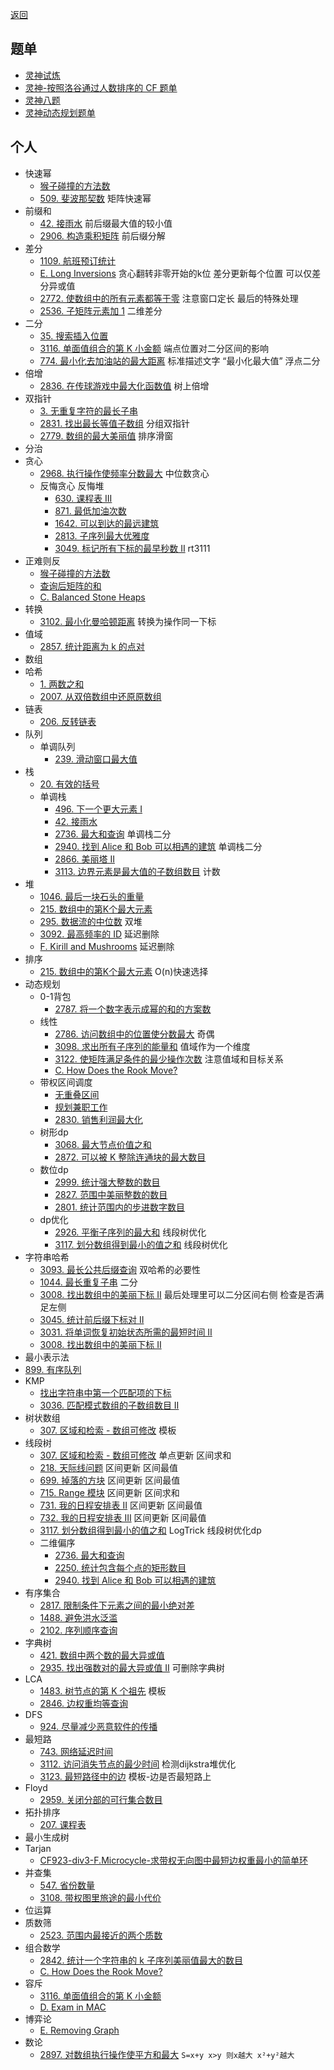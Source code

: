 
[返回](https://github.com/JadenSailing/algorithm-lib)
## 题单
- [灵神试炼](https://docs.qq.com/sheet/DWGFoRGVZRmxNaXFz?tab=BB08J2)
- [灵神-按照洛谷通过人数排序的 CF 题单](https://www.luogu.com.cn/training/465300)
- [灵神八题](https://www.luogu.com/article/27pme29z)
- [灵神动态规划题单](https://leetcode.cn/circle/discuss/tXLS3i/)
## 个人
- 快速幂
  - [猴子碰撞的方法数](https://leetcode.cn/problems/count-collisions-of-monkeys-on-a-polygon/)
  - [509. 斐波那契数](https://leetcode.cn/problems/fibonacci-number/) 矩阵快速幂
- 前缀和
  - [42. 接雨水](https://leetcode.cn/problems/trapping-rain-water/) 前后缀最大值的较小值
  - [2906. 构造乘积矩阵](https://leetcode.cn/problems/construct-product-matrix/)  前后缀分解
- 差分
  - [1109. 航班预订统计](https://leetcode.cn/problems/corporate-flight-bookings/)
  - [E. Long Inversions](https://codeforces.com/contest/1955/problem/E) 贪心翻转非零开始的k位 差分更新每个位置 可以仅差分异或值
  - [2772. 使数组中的所有元素都等于零](https://leetcode.cn/problems/apply-operations-to-make-all-array-elements-equal-to-zero/) 注意窗口定长 最后的特殊处理
  - [2536. 子矩阵元素加 1](https://leetcode.cn/problems/increment-submatrices-by-one/) 二维差分
- 二分
  - [35. 搜索插入位置](https://leetcode.cn/problems/search-insert-position/)
  - [3116. 单面值组合的第 K 小金额](https://leetcode.cn/problems/kth-smallest-amount-with-single-denomination-combination/) 端点位置对二分区间的影响
  - [774. 最小化去加油站的最大距离](https://leetcode.cn/problems/minimize-max-distance-to-gas-station/) 标准描述文字 “最小化最大值” 浮点二分
- 倍增
  - [2836. 在传球游戏中最大化函数值](https://leetcode.cn/problems/maximize-value-of-function-in-a-ball-passing-game/) 树上倍增
- 双指针
  - [3. 无重复字符的最长子串](https://leetcode.cn/problems/longest-substring-without-repeating-characters/)
  - [2831. 找出最长等值子数组](https://leetcode.cn/problems/find-the-longest-equal-subarray/) 分组双指针
  - [2779. 数组的最大美丽值](https://leetcode.cn/problems/maximum-beauty-of-an-array-after-applying-operation/) 排序滑窗
- 分治
- 贪心
  - [2968. 执行操作使频率分数最大](https://leetcode.cn/problems/apply-operations-to-maximize-frequency-score/) 中位数贪心
  - 反悔贪心 反悔堆
    - [630. 课程表 III](https://leetcode.cn/problems/course-schedule-iii/) 
    - [871. 最低加油次数](https://leetcode.cn/problems/minimum-number-of-refueling-stops/)
    - [1642. 可以到达的最远建筑](https://leetcode.cn/problems/furthest-building-you-can-reach/)
    - [2813. 子序列最大优雅度](https://leetcode.cn/problems/maximum-elegance-of-a-k-length-subsequence/) 
    - [3049. 标记所有下标的最早秒数 II](https://leetcode.cn/problems/earliest-second-to-mark-indices-ii/) rt3111
 - 正难则反
   - [猴子碰撞的方法数](https://leetcode.cn/problems/count-collisions-of-monkeys-on-a-polygon/)
   - [查询后矩阵的和](https://leetcode.cn/problems/sum-of-matrix-after-queries/)
   - [C. Balanced Stone Heaps](https://codeforces.com/problemset/problem/1623/C) 
- 转换
  - [3102. 最小化曼哈顿距离](https://leetcode.cn/problems/minimize-manhattan-distances/) 转换为操作同一下标
- 值域
  - [2857. 统计距离为 k 的点对](https://leetcode.cn/problems/count-pairs-of-points-with-distance-k/)
- 数组
- 哈希
  - [1. 两数之和](https://leetcode.cn/problems/two-sum/)
  - [2007. 从双倍数组中还原原数组](https://leetcode.cn/problems/find-original-array-from-doubled-array/)
- 链表
  - [206. 反转链表](https://leetcode.cn/problems/reverse-linked-list/)
- 队列
  - 单调队列
    - [239. 滑动窗口最大值](https://leetcode.cn/problems/sliding-window-maximum/)
- 栈
  - [20. 有效的括号](https://leetcode.cn/problems/valid-parentheses/)
  - 单调栈
    - [496. 下一个更大元素 I](https://leetcode.cn/problems/next-greater-element-i/)
    - [42. 接雨水](https://leetcode.cn/problems/trapping-rain-water/) 
    - [2736. 最大和查询](https://leetcode.cn/problems/maximum-sum-queries/) 单调栈二分
    - [2940. 找到 Alice 和 Bob 可以相遇的建筑](https://leetcode.cn/problems/find-building-where-alice-and-bob-can-meet/) 单调栈二分
    - [2866. 美丽塔 II](https://leetcode.cn/problems/beautiful-towers-ii/)
    - [3113. 边界元素是最大值的子数组数目](https://leetcode.cn/problems/find-the-number-of-subarrays-where-boundary-elements-are-maximum/) 计数
- 堆
  - [1046. 最后一块石头的重量](https://leetcode.cn/problems/last-stone-weight/)
  - [215. 数组中的第K个最大元素](https://leetcode.cn/problems/kth-largest-element-in-an-array/)
  - [295. 数据流的中位数](https://leetcode.cn/problems/find-median-from-data-stream/) 双堆
  - [3092. 最高频率的 ID](https://leetcode.cn/problems/most-frequent-ids/) 延迟删除
  - [F. Kirill and Mushrooms](https://codeforces.com/contest/1945/problem/F) 延迟删除
- 排序
  - [215. 数组中的第K个最大元素](https://leetcode.cn/problems/kth-largest-element-in-an-array/) O(n)快速选择
- 动态规划
  - 0-1背包
    - [2787. 将一个数字表示成幂的和的方案数](https://leetcode.cn/problems/ways-to-express-an-integer-as-sum-of-powers/)
  - 线性
    - [2786. 访问数组中的位置使分数最大](https://leetcode.cn/problems/visit-array-positions-to-maximize-score/) 奇偶
    - [3098. 求出所有子序列的能量和](https://leetcode.cn/problems/find-the-sum-of-subsequence-powers/) 值域作为一个维度
    - [3122. 使矩阵满足条件的最少操作次数](https://leetcode.cn/problems/minimum-number-of-operations-to-satisfy-conditions/) 注意值域和目标关系
    - [C. How Does the Rook Move?](https://codeforces.com/contest/1957/problem/C) 
  - 带权区间调度
    - [无重叠区间](https://leetcode.cn/problems/non-overlapping-intervals/)
    - [规划兼职工作](https://leetcode.cn/problems/maximum-profit-in-job-scheduling/)
    - [2830. 销售利润最大化](https://leetcode.cn/problems/maximize-the-profit-as-the-salesman/)
  - 树形dp
    - [3068. 最大节点价值之和](https://leetcode.cn/problems/find-the-maximum-sum-of-node-values/)
    - [2872. 可以被 K 整除连通块的最大数目](https://leetcode.cn/problems/maximum-number-of-k-divisible-components/)
  - 数位dp
    - [2999. 统计强大整数的数目](https://leetcode.cn/problems/count-the-number-of-powerful-integers/)
    - [2827. 范围中美丽整数的数目](https://leetcode.cn/problems/number-of-beautiful-integers-in-the-range/)
    - [2801. 统计范围内的步进数字数目](https://leetcode.cn/problems/count-stepping-numbers-in-range/)
  - dp优化
    - [2926. 平衡子序列的最大和](https://leetcode.cn/problems/maximum-balanced-subsequence-sum/) 线段树优化
    - [3117. 划分数组得到最小的值之和](https://leetcode.cn/problems/minimum-sum-of-values-by-dividing-array/) 线段树优化
- 字符串哈希
  - [3093. 最长公共后缀查询](https://leetcode.cn/problems/longest-common-suffix-queries/) 双哈希的必要性
  - [1044. 最长重复子串](https://leetcode.cn/problems/longest-duplicate-substring/) 二分
  - [3008. 找出数组中的美丽下标 II](https://leetcode.cn/problems/find-beautiful-indices-in-the-given-array-ii/) 最后处理里可以二分区间右侧 检查是否满足左侧
  - [3045. 统计前后缀下标对 II](https://leetcode.cn/problems/count-prefix-and-suffix-pairs-ii/)
  - [3031. 将单词恢复初始状态所需的最短时间 II](https://leetcode.cn/problems/minimum-time-to-revert-word-to-initial-state-ii/)
  - [3008. 找出数组中的美丽下标 II](https://leetcode.cn/problems/find-beautiful-indices-in-the-given-array-ii/)
- 最小表示法
- [899. 有序队列](https://leetcode.cn/problems/orderly-queue/)
- KMP
  - [找出字符串中第一个匹配项的下标](https://leetcode.cn/problems/find-the-index-of-the-first-occurrence-in-a-string/)
  - [3036. 匹配模式数组的子数组数目 II](https://leetcode.cn/problems/number-of-subarrays-that-match-a-pattern-ii/)
- 树状数组
  - [307. 区域和检索 - 数组可修改](https://leetcode.cn/problems/range-sum-query-mutable/) 模板
- 线段树
  - [307. 区域和检索 - 数组可修改](https://leetcode.cn/problems/range-sum-query-mutable/) 单点更新 区间求和
  - [218. 天际线问题](https://leetcode.cn/problems/the-skyline-problem/) 区间更新 区间最值
  - [699. 掉落的方块](https://leetcode.cn/problems/falling-squares/) 区间更新 区间最值 
  - [715. Range 模块](https://leetcode.cn/problems/range-module/) 区间更新 区间求和
  - [731. 我的日程安排表 II](https://leetcode.cn/problems/my-calendar-ii/) 区间更新 区间最值
  - [732. 我的日程安排表 III](https://leetcode.cn/problems/my-calendar-iii/) 区间更新 区间最值
  - [3117. 划分数组得到最小的值之和](https://leetcode.cn/problems/minimum-sum-of-values-by-dividing-array/) LogTrick 线段树优化dp
  - 二维偏序
      - [2736. 最大和查询](https://leetcode.cn/problems/maximum-sum-queries/)
      - [2250. 统计包含每个点的矩形数目](https://leetcode.cn/problems/count-number-of-rectangles-containing-each-point/)
      - [2940. 找到 Alice 和 Bob 可以相遇的建筑](https://leetcode.cn/problems/find-building-where-alice-and-bob-can-meet/)
- 有序集合
  - [2817. 限制条件下元素之间的最小绝对差](https://leetcode.cn/problems/minimum-absolute-difference-between-elements-with-constraint/)
  - [1488. 避免洪水泛滥](https://leetcode.cn/problems/avoid-flood-in-the-city/)
  - [2102. 序列顺序查询](https://leetcode.cn/problems/sequentially-ordinal-rank-tracker/)
- 字典树
  - [421. 数组中两个数的最大异或值](https://leetcode.cn/problems/maximum-xor-of-two-numbers-in-an-array/)
  - [2935. 找出强数对的最大异或值 II](https://leetcode.cn/problems/maximum-strong-pair-xor-ii/) 可删除字典树
- LCA
  - [1483. 树节点的第 K 个祖先](https://leetcode.cn/problems/kth-ancestor-of-a-tree-node/) 模板
  - [2846. 边权重均等查询](https://leetcode.cn/problems/minimum-edge-weight-equilibrium-queries-in-a-tree/)
- DFS
  - [924. 尽量减少恶意软件的传播](https://leetcode.cn/problems/minimize-malware-spread/)
- 最短路
  - [743. 网络延迟时间](https://leetcode.cn/problems/network-delay-time/)
  - [3112. 访问消失节点的最少时间](https://leetcode.cn/problems/minimum-time-to-visit-disappearing-nodes) 检测dijkstra堆优化
  - [3123. 最短路径中的边](https://leetcode.cn/problems/find-edges-in-shortest-paths/) 模板-边是否最短路上
- Floyd
  - [2959. 关闭分部的可行集合数目](https://leetcode.cn/problems/number-of-possible-sets-of-closing-branches/)
- 拓扑排序
  - [207. 课程表](https://leetcode.cn/problems/course-schedule/)
- 最小生成树
- Tarjan
  - [CF923-div3-F.Microcycle-求带权无向图中最短边权重最小的简单环](https://codeforces.com/contest/1927/submission/245749383)
- 并查集
  - [547. 省份数量](https://leetcode.cn/problems/number-of-provinces/)
  - [3108. 带权图里旅途的最小代价](https://leetcode.cn/problems/minimum-cost-walk-in-weighted-graph/)
- 位运算
- 质数筛
  - [2523. 范围内最接近的两个质数](https://leetcode.cn/problems/closest-prime-numbers-in-range/)
- 组合数学
  - [2842. 统计一个字符串的 k 子序列美丽值最大的数目](https://leetcode.cn/problems/count-k-subsequences-of-a-string-with-maximum-beauty/)
  - [C. How Does the Rook Move?](https://codeforces.com/contest/1957/problem/C) 
- 容斥
  - [3116. 单面值组合的第 K 小金额](https://leetcode.cn/problems/kth-smallest-amount-with-single-denomination-combination/)
  - [D. Exam in MAC](https://codeforces.com/contest/1935/problem/D)
- 博弈论
  - [E. Removing Graph](https://codeforces.com/contest/1823/problem/E)
- 数论
  - [2897. 对数组执行操作使平方和最大](https://leetcode.cn/problems/apply-operations-on-array-to-maximize-sum-of-squares/) `S=x+y x>y 则x越大 x²+y²越大`